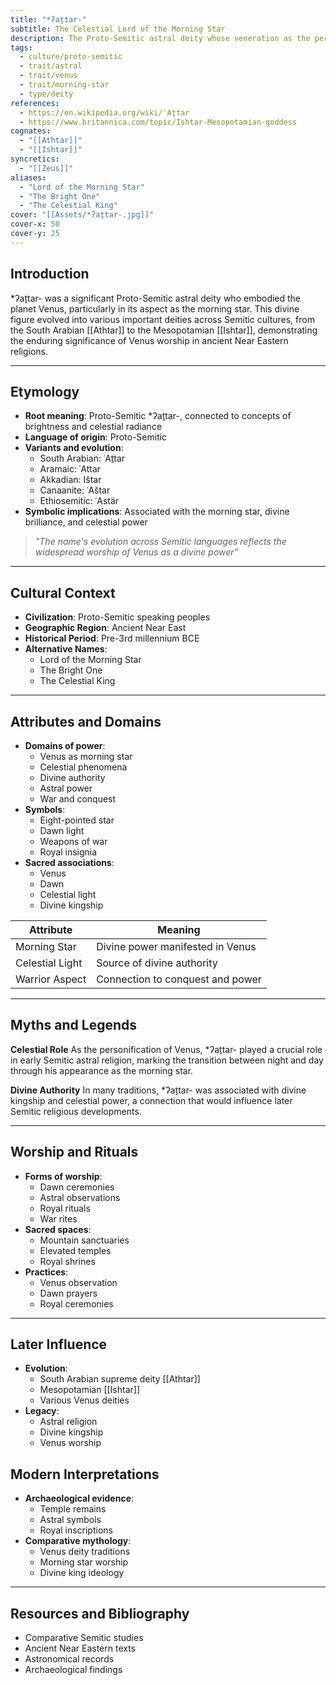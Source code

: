 ```yaml
---
title: "*ʔaṯtar-"
subtitle: The Celestial Lord of the Morning Star
description: The Proto-Semitic astral deity whose veneration as the personification of Venus evolved into various forms across ancient Near Eastern cultures.
tags:
  - culture/proto-semitic
  - trait/astral
  - trait/venus
  - trait/morning-star
  - type/deity
references:
  - https://en.wikipedia.org/wiki/ʿAṯtar
  - https://www.britannica.com/topic/Ishtar-Mesopotamian-goddess
cognates:
  - "[[Athtar]]"
  - "[[Ishtar]]"
syncretics:
  - "[[Zeus]]"
aliases:
  - "Lord of the Morning Star"
  - "The Bright One"
  - "The Celestial King"
cover: "[[Assets/*ʔaṯtar-.jpg]]"
cover-x: 50
cover-y: 25
---
```

##  Introduction
*ʔaṯtar- was a significant Proto-Semitic astral deity who embodied the planet Venus, particularly in its aspect as the morning star. This divine figure evolved into various important deities across Semitic cultures, from the South Arabian [[Athtar]] to the Mesopotamian [[Ishtar]], demonstrating the enduring significance of Venus worship in ancient Near Eastern religions.

---

## Etymology

- **Root meaning**: Proto-Semitic *ʔaṯtar-, connected to concepts of brightness and celestial radiance
- **Language of origin**: Proto-Semitic
- **Variants and evolution**: 
  - South Arabian: ʿAṯtar
  - Aramaic: ʿAttar
  - Akkadian: Ištar
  - Canaanite: ʿAštar
  - Ethiosemitic: ʿAstär
- **Symbolic implications**: Associated with the morning star, divine brilliance, and celestial power

> _"The name's evolution across Semitic languages reflects the widespread worship of Venus as a divine power"_

---

##  Cultural Context

- **Civilization**: Proto-Semitic speaking peoples
- **Geographic Region**: Ancient Near East
- **Historical Period**: Pre-3rd millennium BCE
- **Alternative Names**:
  - Lord of the Morning Star
  - The Bright One
  - The Celestial King

---

## Attributes and Domains

- **Domains of power**: 
  - Venus as morning star
  - Celestial phenomena
  - Divine authority
  - Astral power
  - War and conquest
- **Symbols**: 
  - Eight-pointed star
  - Dawn light
  - Weapons of war
  - Royal insignia
- **Sacred associations**: 
  - Venus
  - Dawn
  - Celestial light
  - Divine kingship

| Attribute | Meaning |
|-----------|----------|
| Morning Star | Divine power manifested in Venus |
| Celestial Light | Source of divine authority |
| Warrior Aspect | Connection to conquest and power |

---

## Myths and Legends

**Celestial Role**
As the personification of Venus, *ʔaṯtar- played a crucial role in early Semitic astral religion, marking the transition between night and day through his appearance as the morning star.

**Divine Authority**
In many traditions, *ʔaṯtar- was associated with divine kingship and celestial power, a connection that would influence later Semitic religious developments.

---

## Worship and Rituals

- **Forms of worship**: 
  - Dawn ceremonies
  - Astral observations
  - Royal rituals
  - War rites
- **Sacred spaces**: 
  - Mountain sanctuaries
  - Elevated temples
  - Royal shrines
- **Practices**: 
  - Venus observation
  - Dawn prayers
  - Royal ceremonies

---

## Later Influence

- **Evolution**: 
  - South Arabian supreme deity [[Athtar]]
  - Mesopotamian [[Ishtar]]
  - Various Venus deities
- **Legacy**: 
  - Astral religion
  - Divine kingship
  - Venus worship

## Modern Interpretations

- **Archaeological evidence**: 
  - Temple remains
  - Astral symbols
  - Royal inscriptions
- **Comparative mythology**: 
  - Venus deity traditions
  - Morning star worship
  - Divine king ideology

---

## Resources and Bibliography

- Comparative Semitic studies
- Ancient Near Eastern texts
- Astronomical records
- Archaeological findings